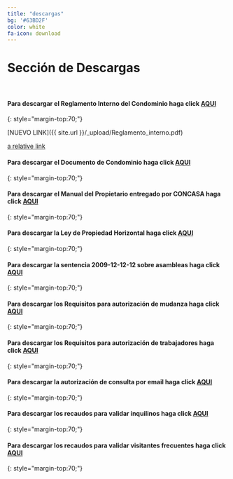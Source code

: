 ```yaml
---
title: "descargas"
bg: '#63BD2F'
color: white
fa-icon: download
---
```


# Sección de Descargas

<br>

#### Para descargar el **Reglamento Interno del Condominio** haga click [**AQUI**](https://github.com/t413/SinglePaged#usage)
{: style="margin-top:70;"}

[NUEVO LINK]({{ site.url }}/_upload/Reglamento_interno.pdf)

[a relative link](https://drive.google.com/file/d/0B5Zy3wAHaeizZW0yb0N2emx5cVE/view?usp=sharing)


#### Para descargar el **Documento de Condominio** haga click [**AQUI**](https://github.com/t413/SinglePaged#usage)
{: style="margin-top:70;"}

#### Para descargar el **Manual del Propietario** entregado por CONCASA haga click [**AQUI**](https://github.com/t413/SinglePaged#usage)
{: style="margin-top:70;"}

#### Para descargar la **Ley de Propiedad Horizontal** haga click [**AQUI**](https://github.com/t413/SinglePaged#usage)
{: style="margin-top:70;"}

#### Para descargar la sentencia **2009-12-12-12** sobre asambleas haga click [**AQUI**](https://github.com/t413/SinglePaged#usage)
{: style="margin-top:70;"}

#### Para descargar los **Requisitos para autorización de mudanza** haga click [**AQUI**](https://github.com/t413/SinglePaged#usage)
{: style="margin-top:70;"}

#### Para descargar los **Requisitos para autorización de trabajadores** haga click [**AQUI**](https://github.com/t413/SinglePaged#usage)
{: style="margin-top:70;"}

#### Para descargar la **autorización de consulta por email** haga click [**AQUI**](https://github.com/t413/SinglePaged#usage)
{: style="margin-top:70;"}

#### Para descargar los recaudos para validar **inquilinos** haga click [**AQUI**](https://github.com/t413/SinglePaged#usage)
{: style="margin-top:70;"}

#### Para descargar los recaudos para validar **visitantes frecuentes** haga click [**AQUI**](https://github.com/t413/SinglePaged#usage)
{: style="margin-top:70;"}


